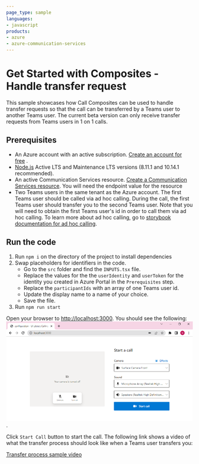 ```yaml
---
page_type: sample
languages:
- javascript
products:
- azure
- azure-communication-services
---
```


# Get Started with Composites - Handle transfer request

This sample showcases how Call Composites can be used to handle transfer requests so that the call can be transferred by a Teams user to another Teams user. The current beta version can only receive transfer requests from Teams users in 1 on 1 calls.

## Prerequisites

- An Azure account with an active subscription. [Create an account for free](https://azure.microsoft.com/free/?WT.mc_id=A261C142F)  .
- [Node.js](https://nodejs.org/en/) Active LTS and Maintenance LTS versions (8.11.1 and 10.14.1 recommended).
- An active Communication Services resource. [Create a Communication Services resource](https://docs.microsoft.com/azure/communication-services/quickstarts/create-communication-resource). You will need the endpoint value for the resource
- Two Teams users in the same tenant as the Azure account. The first Teams user should be called via ad hoc calling. During the call, the first Teams user should transfer you to the second Teams user. Note that you will need to obtain the first Teams user's id in order to call them via ad hoc calling. To learn more about ad hoc calling, go to [storybook documentation for ad hoc calling](https://azure.github.io/communication-ui-library/?path=/docs/adhoc-calling--page).

## Run the code

1. Run `npm i` on the directory of the project to install dependencies
2. Swap placeholders for identifiers in the code.
    - Go to the `src` folder and find the `INPUTS.tsx` file.
    - Replace the values for the the `userIdentity` and `userToken` for the identity you created in Azure Portal in the `Prerequisites` step.
    - Replace the `participantIds` with an array of one Teams user id.
    - Update the display name to a name of your choice.
    - Save the file.
3. Run `npm run start`

Open your browser to <http://localhost:3000>. You should see the following:
![Composite Loaded State](../media/call-transfer-composite-loaded.png).

Click `Start Call` button to start the call. The following link shows a video of what the transfer process should look like when a Teams user transfers you:

[Transfer process sample video](../media/transfer-call-accepted.mp4)